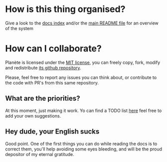 # How is this thing organised?
Give a look to the [docs index](../README.md) and/or the [main README file](../../README.md) for an overview of the system

# How can I collaborate?
Planète is licensed under the [MIT license](../../LICENSE), you can freely copy, fork, modify and redistribute [its github repository](https://github.com/sieira/planete).

Please, feel free to report any issues you can think about, or contribute to the code with PR's from this same repository.

## What are the priorities?
At this moment, just making it work. Yo can find a TODO list [here](../TODO.md) feel free to add your own suggestions.

## Hey dude, your English sucks
Good point. One of the first things you can do while reading the docs is to correct them, you'll help avoiding some eyes bleeding, and will be the proud depositor of my eternal gratitude.
